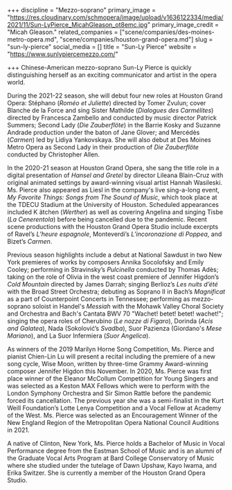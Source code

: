 +++
discipline = "Mezzo-soprano"
primary_image = "https://res.cloudinary.com/schmopera/image/upload/v1636122334/media/2021/11/Sun-LyPierce_MicahGleason_ot8emc.jpg"
primary_image_credit = "Micah Gleason."
related_companies = ["scene/companies/des-moines-metro-opera.md", "scene/companies/houston-grand-opera.md"]
slug = "sun-ly-pierce"
social_media = []
title = "Sun-Ly Pierce"
website = "https://www.sunlypiercemezzo.com/"

+++
Chinese-American mezzo-soprano Sun-Ly Pierce is quickly distinguishing herself as an exciting communicator and artist in the opera world.

During the 2021-22 season, she will debut four new roles at Houston Grand Opera: Stéphano (_Roméo et Juliette_) directed by Tomer Zvulun; cover Blanche de la Force and sing Sister Mathilde (_Dialogues des Carmélites_) directed by Francesca Zambello and conducted by music director Patrick Summers; Second Lady (_Die Zauberflöte_) in the Barrie Kosky and Suzanne Andrade production under the baton of Jane Glover; and Mercédès (_Carmen_) led by Lidiya Yankovskaya. She will also debut at Des Moines Metro Opera as Second Lady in their production of _Die Zauberflöte_ conducted by Christopher Allen.

In the 2020-21 season at Houston Grand Opera, she sang the title role in a digital presentation of _Hansel and Gretel_ by director Lileana Blain-Cruz with original animated settings by award-winning visual artist Hannah Wasileski. Ms. Pierce also appeared as Liesl in the company's live sing-a-long event, _My Favorite Things: Songs from The Sound of Music_, which took place at the TDECU Stadium at the University of Houston. Scheduled appearances included K ätchen (_Werther_) as well as covering Angelina and singing Tisbe (_La Cenerentola_) before being cancelled due to the pandemic. Recent scene productions with the Houston Grand Opera Studio include excerpts of Ravel’s _L’heure espagnole_, Monteverdi’s _L’incoronazione di Poppea_, and Bizet’s _Carmen_.

Previous season highlights include a debut at National Sawdust in two New York premieres of works by composers Annika Socolofsky and Emily Cooley; performing in Stravinsky’s _Pulcinella_ conducted by Thomas Adès; taking on the role of Olivia in the west coast premiere of Jennifer Higdon’s _Cold Mountain_ directed by James Darrah; singing Berlioz’s _Les nuits d’été_ with the Broad Street Orchestra; debuting as Soprano II in Bach’s _Magnificat_ as a part of Counterpoint Concerts in Tennessee; performing as mezzo-soprano soloist in Handel's _Messiah_ with the Mohawk Valley Choral Society and Orchestra and Bach's Cantata BWV 70 "Wachet! betet! betet! wachet!"; singing the opera roles of Cherubino (_Le nozze di Figaro_), Dorinda (_Acis and Galatea_), Nada (Sokolović’s _Svadba_), Suor Pazienza (Giordano's _Mese Mariano_), and La Suor Infermiera (_Suor Angelica_).

As winners of the 2019 Marilyn Horne Song Competition, Ms. Pierce and pianist Chien-Lin Lu will present a recital including the premiere of a new song cycle, Wise Moon, written by three-time Grammy Award-winning composer Jennifer Higdon this November. In 2020, Ms. Pierce was first place winner of the Eleanor McCollum Competition for Young Singers and was selected as a Keston MAX Fellows which were to perform with the London Symphony Orchestra and Sir Simon Rattle before the pandemic forced its cancellation. The previous year she was a semi-finalist in the Kurt Weill Foundation’s Lotte Lenya Competition and a Vocal Fellow at Academy of the West. Ms. Pierce was selected as an Encouragement Winner of the New England Region of the Metropolitan Opera National Council Auditions in 2021.

A native of Clinton, New York, Ms. Pierce holds a Bachelor of Music in Vocal Performance degree from the Eastman School of Music and is an alumni of the Graduate Vocal Arts Program at Bard College Conservatory of Music where she studied under the tutelage of Dawn Upshaw, Kayo Iwama, and Erika Switzer. She is currently a member of the Houston Grand Opera Studio.